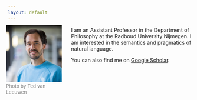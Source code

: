 ```yaml
---
layout: default
---
```


<figure style="float: left; margin-left: -5px; margin-top: -5px; margin-right: 25px; max-width: 30%; min-width: 100px; height: auto;"><img src="newphotocropped.jpg"><figcaption style="font-size: small; color: grey;">Photo by Ted van Leeuwen</figcaption></figure>

I am an Assistant Professor in the Department of Philosophy at the Radboud University Nijmegen. I am interested in the semantics and pragmatics of natural language. 

You can also find me on <a href="https://scholar.google.com/citations?user=IvsCy60AAAAJ&hl" target="_blank">Google Scholar</a>.
